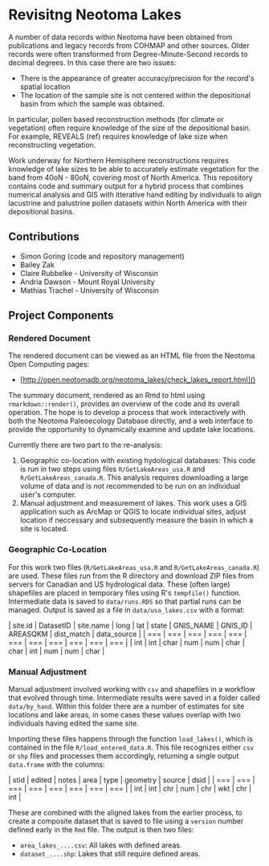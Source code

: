 # Revisitng Neotoma Lakes

A number of data records within Neotoma have been obtained from publications and legacy records from COHMAP and other sources.  Older records were often transformed from Degree-Minute-Second records to decimal degrees.  In this case there are two issues:

  * There is the appearance of greater accuracy/precision for the record's spatial location
  * The location of the sample site is not centered within the depositional basin from which the sample was obtained.
  
In particular, pollen based reconstruction methods (for climate or vegetation) often require knowledge of the size of the depositional basin.  For example, REVEALS (ref) requires knowledge of lake size when reconstructing vegetation.

Work underway for Northern Hemisphere reconstructions requires knowledge of lake sizes to be able to accurately estimate vegetation for the band from 40oN - 80oN, covering most of North America.  This repository contains code and summary output for a hybrid process that combines numerical analysis and GIS with itterative hand editing by individuals to align lacustrine and palustrine pollen datasets within North America with their depositional basins.

## Contributions

  * Simon Goring (code and repository management)
  * Bailey Zak
  * Claire Rubbelke - University of Wisconsin
  * Andria Dawson - Mount Royal University
  * Mathias Trachel - University of Wisconsin
  
## Project Components

### Rendered Document

The rendered document can be viewed as an HTML file from the Neotoma Open Computing pages:

  * [http://open.neotomadb.org/neotoma_lakes/check_lakes_report.html]()

The summary document, rendered as an Rmd to html using `rmarkdown::render()`, provides an overview of the code and its overall operation.  The hope is to develop a process that work interactively with both the Neotoma Paleoecology Database directly, and a web interface to provide the opportunity to dynamically examine and update lake locations.

Currently there are two part to the re-analysis:

  1.  Geographic co-location with existing hydological databases:  This code is run in two steps using files `R/GetLakeAreas_usa.R` and `R/GetLakeAreas_canada.R`.  This analysis requires downloading a large volume of data and is not recommended to be run on an individual user's computer.
  2.  Manual adjustment and measurement of lakes.  This work uses a GIS application such as ArcMap or QGIS to locate individual sites, adjust location if neccessary and subsequently measure the basin in which a site is located.
  
### Geographic Co-Location

For this work two files (`R/GetLakeAreas_usa.R` and `R/GetLakeAreas_canada.R`) are used.  These files run from the R directory and download ZIP files from servers for Canadian and US hydrological data.  These (often large) shapefiles are placed in temporary files using R's `tempfile()` function.  Intermediate data is saved to `data/runs.RDS` so that partial runs can be managed.  Output is saved as a file in `data/usa_lakes.csv` with a format:

| site.id | DatasetID | site.name | long | lat | state | GNIS_NAME | GNIS_ID | AREASQKM | dist_match | data_source |
| === | === | === | === | === | === | === | === | === | === | === |
| int | int | char | num | num | char | char | int | num | num | char |

### Manual Adjustment

Manual adjustment involved working with `csv` and shapefiles in a workflow that evolved through time.  Intermediate results were saved in a folder called `data/by_hand`.  Within this folder there are a number of estimates for site locations and lake areas, in some cases these values overlap with two individuals having edited the same site.

Importing these files happens through the function `load_lakes()`, which is contained in the file `R/load_entered_data.R`.  This file recognizes either `csv` or `shp` files and processes them accordingly, returning a single output `data.frame` with the columns:

| stid | edited | notes | area | type | geometry | source | dsid |
| === | === | === | === | === | === | === | === |
| int | int | chr | num | chr | wkt | chr | int |

These are combined with the aligned lakes from the earlier process, to create a composite dataset that is saved to file using a `version` number defined early in the `Rmd` file.  The output is then two files:

  * `area_lakes_....csv`: All lakes with defined areas.
  * `dataset_....shp`: Lakes that still require defined areas.
